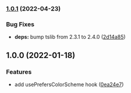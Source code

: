 ### [1.0.1](https://github.com/anatoliygatt/use-prefers-color-scheme/compare/v1.0.0...v1.0.1) (2022-04-23)

### Bug Fixes

- **deps:** bump tslib from 2.3.1 to 2.4.0 ([2d14a85](https://github.com/anatoliygatt/use-prefers-color-scheme/commit/2d14a856bc986ff3735a8c22728d2f8056ebccd8))

## 1.0.0 (2022-01-18)

### Features

- add usePrefersColorScheme hook ([0ea24e7](https://github.com/anatoliygatt/use-prefers-color-scheme/commit/0ea24e7fec118ab45af44ea534fe4572f67c2d00))
